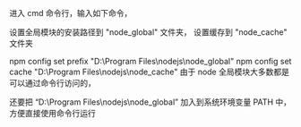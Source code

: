 进入 cmd 命令行，输入如下命令，

设置全局模块的安装路径到 "node_global" 文件夹，
设置缓存到 "node_cache" 文件夹

npm config set prefix "D:\Program Files\nodejs\node_global"
npm config set cache "D:\Program Files\nodejs\node_cache"
由于 node 全局模块大多数都是可以通过命令行访问的，

还要把 “D:\Program Files\nodejs\node_global” 加入到系统环境变量 PATH 中，方便直接使用命令行运行